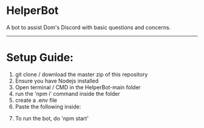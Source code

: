 # HelperBot
A bot to assist Dom's Discord with basic questions and concerns.

--------------
# Setup Guide:
1) git clone / download the master zip of this repository
2) Ensure you have Nodejs installed
3) Open terminal / CMD in the HelperBot-main folder
4) run the 'npm i' command inside the folder
5) create a .env file
6) Paste the following inside:

<Coming soon>

7) To run the bot, do 'npm start' 
